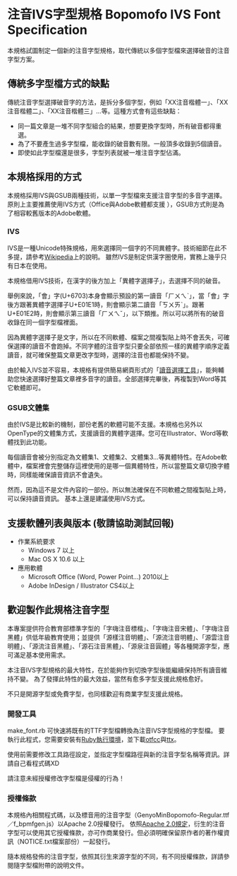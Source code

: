 # 注音IVS字型規格 Bopomofo IVS Font Specification

本規格試圖制定一個新的注音字型規格，取代傳統以多個字型檔來選擇破音的注音字型方案。

## 傳統多字型檔方式的缺點

傳統注音字型選擇破音字的方法，是拆分多個字型，例如「XX注音楷體一」、「XX注音楷體二」、「XX注音楷體三」…等。這種方式會有這些缺點：

* 同一篇文章是一堆不同字型組合的結果，想要更換字型時，所有破音都得重選。
* 為了不要產生過多字型檔，能收錄的破音數有限。一般頂多收錄到5個讀音。
* 即使如此字型檔還是很多，字型列表就被一堆注音字型佔滿。

## 本規格採用的方式

本規格採用IVS與GSUB兩種技術，以單一字型檔來支援注音字型的多音字選擇。
原則上主要推薦使用IVS方式（Office與Adobe軟體都支援 ），GSUB方式則是為了相容較舊版本的Adobe軟體。

### IVS

IVS是一種Unicode特殊規格，用來選擇同一個字的不同異體字。技術細節在此不多提，請參考[Wikipedia](https://zh.wikipedia.org/wiki/%E7%95%B0%E9%AB%94%E5%AD%97%E9%81%B8%E6%93%87%E5%99%A8)上的說明。
雖然IVS是制定供漢字圈使用，實務上幾乎只有日本在使用。

本規格借用IVS技術，在漢字的後方加上「異體字選擇子」，去選擇不同的破音。

舉例來說，「會」字(U+6703)本身會顯示預設的第一讀音「ㄏㄨㄟˋ」，當「會」字後方跟著異體字選擇子U+E01E1時，則會顯示第二讀音「ㄎㄨㄞˋ」。跟著U+E01E2時，則會顯示第三讀音「ㄏㄨㄟˇ」，以下類推。所以可以將所有的破音收錄在同一個字型檔裡面。

因為異體字選擇子是文字，所以在不同軟體、檔案之間複製貼上時不會丟失，可確保選擇的讀音不會跑掉。不同字體的注音字型只要全部依照一樣的異體字順序定義讀音，就可確保整篇文章更改字型時，選擇的注音也都能保持不變。


由於輸入IVS並不容易，本規格有提供簡易網頁形式的「[讀音選擇工具](./blob/master/guide/README.md)」，能夠輔助您快速選擇好整篇文章裡多音字的讀音。全部選擇完畢後，再複製到Word等其它軟體即可。

### GSUB文體集

由於IVS是比較新的機制，部份老舊的軟體可能不支援。本規格也另外以OpenType的文體集方式，支援讀音的異體字選擇。您可在Illustrator、Word等軟體找到此功能。

每個讀音會被分別指定為文體集1、文體集2、文體集3…等異體特性。在Adobe軟體中，檔案裡會完整儲存這裡使用的是哪一個異體特性，所以當整篇文章切換字體時，同樣能確保讀音資訊不會遺失。


然而，因為這不是文件內容的一部份。所以無法確保在不同軟體之間複製貼上時，可以保持讀音資訊。
基本上還是建議使用IVS方式。

## 支援軟體列表與版本 (敬請協助測試回報)

* 作業系統要求
	* Windows 7 以上
	* Mac OS X 10.6 以上
* 應用軟體
	* Microsoft Office (Word, Power Point...) 2010以上
	* Adobe InDesign / Illustrator CS4以上

## 歡迎製作此規格注音字型

本專案提供符合教育部標準字型的「字嗨注音標楷」、「字嗨注音宋體」、「字嗨注音黑體」供低年級教育使用；並提供「源樣注音明體」、「源流注音明體」、「源雲注音明體」、「源流注音黑體」、「源石注音黑體」、「源泉注音圓體」等各種開源字型，應可滿足基本使用需求。


本注音IVS字型規格的最大特性，在於能夠作到切換字型後能繼續保持所有讀音維持不變。
為了發揮此特性的最大效益，當然有愈多字型支援此規格愈好。

不只是開源字型或免費字型，也同樣歡迎有商業字型支援此規格。 

### 開發工具

make_font.rb 可快速將既有的TTF字型檔轉換為注音IVS字型規格的字型檔。
要執行此程式，您需要安裝有[Ruby執行環境](https://www.ruby-lang.org/zh_tw/)，並下載[otfcc](https://github.com/caryll/otfcc)與[ttx](https://github.com/fonttools/fonttools)。

使用前需要修改工具路徑設定，並指定字型檔路徑與新的注音字型名稱等資訊。詳請自己看程式碼XD


請注意未經授權修改字型檔是侵權的行為！

### 授權條款

本規格內相關程式碼，以及標音用的注音字型（GenyoMinBopomofo-Regular.ttf／f_bpmfgen.js）以Apache 2.0授權發行。
依照[Apache 2.0規定](http://florenceko.me/?p=1671)，衍生的注音字型可以使用其它授權條款，亦可作商業發行。但必須明確保留原作者的著作權資訊（NOTICE.txt檔案部份）一起發行。

隨本規格發佈的注音字型，依照其衍生來源字型的不同，有不同授權條款，詳請參閱隨字型檔附帶的說明文件。

